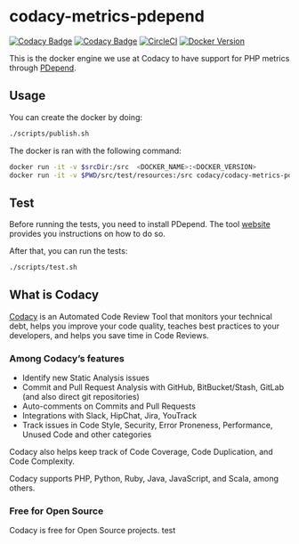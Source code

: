 # codacy-metrics-pdepend

[![Codacy Badge](https://api.codacy.com/project/badge/Grade/340bcc650709447c9fc394e00ae81b67)](https://www.codacy.com/gh/codacy/codacy-metrics-pdepend?utm_source=github.com&amp;utm_medium=referral&amp;utm_content=codacy/codacy-metrics-pdepend&amp;utm_campaign=Badge_Grade)
[![Codacy Badge](https://api.codacy.com/project/badge/Coverage/340bcc650709447c9fc394e00ae81b67)](https://www.codacy.com/gh/codacy/codacy-metrics-pdepend?utm_source=github.com&utm_medium=referral&utm_content=codacy/codacy-metrics-pdepend&utm_campaign=Badge_Coverage)
[![CircleCI](https://circleci.com/gh/codacy/codacy-metrics-pdepend.svg?style=svg)](https://circleci.com/gh/codacy/codacy-metrics-pdepend)
[![Docker Version](https://images.microbadger.com/badges/version/codacy/codacy-metrics-pdepend.svg)](https://microbadger.com/images/codacy/codacy-metrics-pdepend "Get your own version badge on microbadger.com")

This is the docker engine we use at Codacy to have support for PHP metrics through [PDepend](https://pdepend.org/).

## Usage

You can create the docker by doing:

```bash
./scripts/publish.sh
```

The docker is ran with the following command:

```bash
docker run -it -v $srcDir:/src  <DOCKER_NAME>:<DOCKER_VERSION>
docker run -it -v $PWD/src/test/resources:/src codacy/codacy-metrics-pdepend:latest
```

## Test

Before running the tests, you need to install PDepend. The tool [website](https://pdepend.org/) provides you instructions on how to do so.

After that, you can run the tests:

```bash
./scripts/test.sh
```

## What is Codacy

[Codacy](https://www.codacy.com/) is an Automated Code Review Tool that monitors your technical debt, helps you improve your code quality, teaches best practices to your developers, and helps you save time in Code Reviews.

### Among Codacy’s features

- Identify new Static Analysis issues
- Commit and Pull Request Analysis with GitHub, BitBucket/Stash, GitLab (and also direct git repositories)
- Auto-comments on Commits and Pull Requests
- Integrations with Slack, HipChat, Jira, YouTrack
- Track issues in Code Style, Security, Error Proneness, Performance, Unused Code and other categories

Codacy also helps keep track of Code Coverage, Code Duplication, and Code Complexity.

Codacy supports PHP, Python, Ruby, Java, JavaScript, and Scala, among others.

### Free for Open Source

Codacy is free for Open Source projects.
test

